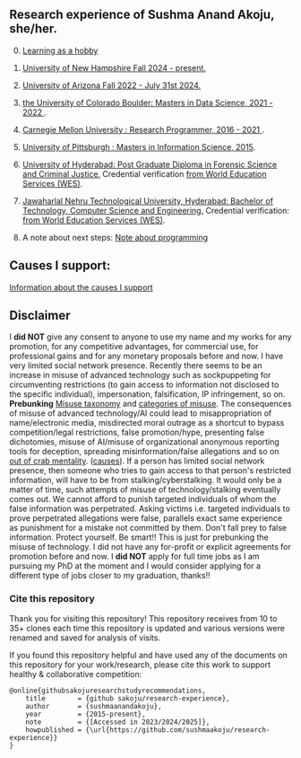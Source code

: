 ## Research experience of Sushma Anand Akoju, she/her.

<!-- 1. <a href="https://github.com/sushmaakoju/research-experience/tree/main/university-of-new-hampshire"> Prof. Laura Dietz, University of New Hampshire: Ongoing, PhD, since Fall 2024</a>. -->

00. <a href="https://github.com/sushmaakoju/research-experience/tree/main/self-study-as-a-hobby">Learning as a hobby</a>

0. <a href="https://github.com/sushmaakoju/research-experience/tree/main/university-of-new-hampshire">University of New Hampshire Fall 2024 - present.</a>

1. <a href="https://github.com/sushmaakoju/research-experience/tree/main/university-of-arizona">University of Arizona Fall 2022 - July 31st 2024.</a>

2. <a href="https://github.com/sushmaakoju/research-experience/tree/main/university-of-colorado-boulder"> the University of Colorado Boulder: Masters in Data Science, 2021 - 2022 </a>.

3. <a href="https://github.com/sushmaakoju/research-experience/tree/main/carnegie-mellon-university">Carnegie Mellon University : Research Programmer, 2016 - 2021 </a>. 

4. <a href="https://github.com/sushmaakoju/research-experience/tree/main/university-of-pittsburgh">University of Pittsburgh : Masters in Information Science, 2015</a>.

5. <a href="https://github.com/sushmaakoju/research-experience/tree/main/university-of-hyderabad">University of Hyderabad: Post Graduate Diploma in Forensic Science and Criminal Justice.</a> 
Credential verification <a href="https://badges.wes.org/Evidence?i=48995b02-2e99-4670-906a-6f4063642959&type=us">from World Education Services (WES)</a>.

6. <a href="https://github.com/sushmaakoju/research-experience/tree/main/JNTU"> Jawaharlal Nehru Technological University, Hyderabad: Bachelor of Technology, Computer Science and Engineering.</a> 
Credential verification: <a href="https://badges.wes.org/Evidence?i=48995b02-2e99-4670-906a-6f4063642959&type=us">from World Education Services (WES)</a>.

7. A note about next steps: <a href="https://github.com/sushmaakoju/research-experience/blob/main/note-about-programming.md"> Note about programming </a>

## Causes I support:

<a href="https://github.com/sushmaakoju/research-experience/causes.md"> Information about the causes I support</a>

## Disclaimer

I **did NOT** give any consent to anyone to use my name and my works for any promotion, for any competitive advantages, for commercial use, for professional gains and for any monetary proposals before and now. I have very limited social network presence. Recently there seems to be an increase in misuse of advanced technology such as sockpuppeting for circumventing restrictions (to gain access to information not disclosed to the specific individual), impersonation, falsification, IP infringement, so on. <b>Prebunking</b> <a href="https://arxiv.org/pdf/2406.13843?">Misuse taxonomy</a> and <a href="https://deepmind.google/discover/blog/mapping-the-misuse-of-generative-ai/">categories of misuse</a>. The consequences of misuse of advanced technology/AI could lead to misappropriation of name/electronic media, misdirected moral outrage as a shortcut to bypass competition/legal restrictions, false promotion/hype, presenting false dichotomies, misuse of AI/misuse of organizational anonymous reporting tools for deception, spreading misinformation/false allegations and so on <a href="https://en.wikipedia.org/wiki/Crab_mentality">out of crab mentality</a>. (<a href="https://github.com/sushmaakoju/research-experience/blob/main/causes.md">causes</a>). If a person has limited social network presence, then someone who tries to gain access to that person's restricted information, will have to be from stalking/cyberstalking. It would only be a matter of time, such attempts of misuse of technology/stalking eventually comes out. We cannot afford to punish targeted individuals of whom the false information was perpetrated. Asking victims i.e. targeted individuals to prove perpetrated allegations were false, parallels exact same experience as punishment for a mistake not committed by them. Don't fall prey to false information. Protect yourself. Be smart!! This is just for prebunking the misuse of technology. I did not have any for-profit or explicit agreements for promotion before and now. I **did NOT** apply for full time jobs as I am pursuing my PhD at the moment and I would consider applying for a different type of jobs closer to my graduation, thanks!!

### Cite this repository

Thank you for visiting this repository!
This repository receives from 10 to 35+ clones each time this repository is updated and various versions were renamed and saved for analysis of visits.

If you found this repository helpful and have used any of the documents on this repository for your work/research, please cite this work to support healthy & collaborative competition:

```
@online{githubsakojuresearchstudyrecommendations,
	title        = {github sakoju/research-experience},
	author       = {sushmaanandakoju},
	year         = {2015-present},
	note         = {[Accessed in 2023/2024/2025]},
	howpublished = {\url{https://github.com/sushmaakoju/research-experience}}
}
```
